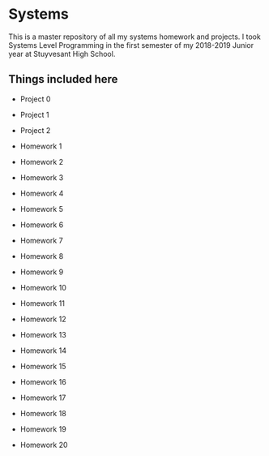 # Systems

This is a master repository of all my systems homework and projects. I took Systems Level Programming in the first semester of my 2018-2019 Junior year at Stuyvesant High School.

## Things included here
* Project 0
* Project 1
* Project 2

* Homework 1
* Homework 2
* Homework 3
* Homework 4
* Homework 5
* Homework 6
* Homework 7
* Homework 8
* Homework 9
* Homework 10
* Homework 11
* Homework 12
* Homework 13
* Homework 14
* Homework 15
* Homework 16
* Homework 17
* Homework 18
* Homework 19
* Homework 20
